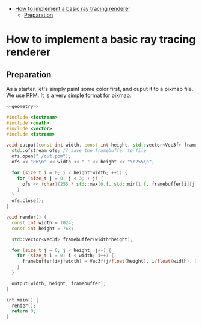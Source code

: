 - [How to implement a basic ray tracing renderer](#sec-1)
  - [Preparation](#sec-1-1)

# How to implement a basic ray tracing renderer<a id="sec-1"></a>


## Preparation<a id="sec-1-1"></a>

As a starter, let's simply paint some color first, and ouput it to a pixmap file. We use [PPM](https://en.wikipedia.org/wiki/Netpbm). It is a very simple format for pixmap.

```C++
<<geometry>>

#include <iostream>
#include <cmath>
#include <vector>
#include <fstream>

void output(const int width, const int height, std::vector<Vec3f> framebuffer) {
  std::ofstream ofs; // save the framebuffer to file
  ofs.open("./out.ppm");
  ofs << "P6\n" << width << " " << height << "\n255\n";

  for (size_t i = 0; i < height*width; ++i) {
    for (size_t j = 0; j < 3; ++j) {
      ofs << (char)(255 * std::max(0.f, std::min(1.f, framebuffer[i][j])));
    }
  }
  ofs.close();
}

void render() {
  const int width = 1024;
  const int height = 768;

  std::vector<Vec3f> framebuffer(width*height);

  for (size_t j = 0; j < height; j++) {
    for (size_t i = 0; i < width; i++) {
      framebuffer[i+j*width] = Vec3f(j/float(height), i/float(width), 0);
    }
  }

  output(width, height, framebuffer);
}

int main() {
  render();
  return 0;
}
```
